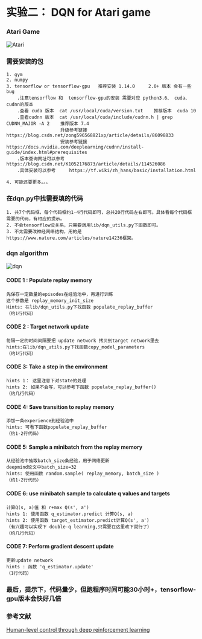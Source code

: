 # 实验二： DQN for Atari game
### Atari Game
![Atari](other/atari.png)
### 需要安装的包
	1. gym
	2. numpy
	3. tensorflow or tensorflow-gpu   推荐安装 1.14.0     2.0+ 版本 会有一些bug
		.注意tensorflow 和  tensorflow-gpu的安装 需要对应 python3.6、 cuda、cudnn的版本
		.查看 cuda 版本  cat /usr/local/cuda/version.txt    推荐版本  cuda 10
		.查看cudnn 版本  cat /usr/local/cuda/include/cudnn.h | grep CUDNN_MAJOR -A 2    推荐版本 7.4
						升级参考链接   https://blog.csdn.net/zong596568821xp/article/details/86098833
						安装参考链接	https://docs.nvidia.com/deeplearning/cudnn/install-guide/index.html#prerequisites
		.版本查询网址可以参考    https://blog.csdn.net/K1052176873/article/details/114526086
		.具体安装可以参考     https://tf.wiki/zh_hans/basic/installation.html
		
	4. 可能还要更多。。。

### 在dqn.py中找需要填的代码
	1. 共7个代码框，每个代码框约1-4行代码即可，总共20行代码左右即可。具体看每个代码框需要的代码，有相应的提示。
	2. 不会tensorflow没关系，只需要调用lib/dqn_utils.py下函数即可。
	3. 不太需要改神经网络结构，用的是https://www.nature.com/articles/nature14236框架。

### dqn algorithm
![ dqn ]( other/dqn.png )

#### CODE 1 : Populate replay memory
	先保存一定数量的episodes在经验池中，再进行训练
	这个参数是 replay_memory_init_size
	Hints: 在lib/dqn_utils.py下找函数 populate_replay_buffer
	（约1行代码）

#### CODE 2 : 	Target network update
	每隔一定的时间间隔要把 update network 拷贝到target network里去
	hints:在lib/dqn_utils.py下找函数copy_model_parameters
	（约1行代码）
	
#### CODE 3: Take a step in the environment
	hints 1： 这里注意下对state的处理
	hints 2: 如果不会写，可以参考下函数 populate_replay_buffer()
	（约几行代码）
#### CODE 4: Save transition to replay memory
	添加一条experience到经验池中
	hints: 可看下函数populate_replay_buffer
	（约1-2行代码）
	
#### CODE 5: Sample a minibatch from the replay memory
	从经验池中抽取batch_size条经验，用于网络更新
	deepmind论文中batch_size=32
	hints: 使用函数 random.sample( replay_memory, batch_size )
	（约1-2行代码）

#### CODE 6: use minibatch sample to calculate q values and targets
	计算Q(s, a)值 和 r+max Q(s', a')
	hints 1: 使用函数 q_estimator.predict 计算Q(s, a)
	hints 2: 使用函数 target_estimator.predict计算Q(s', a')
	（有兴趣可以实现下 double-q learning,只需要在这里改下就行了）
	（约几行代码）

#### CODE 7: Perform gradient descent update
	更新update network
	hints : 函数 'q_estimator.update'
	（1行代码）


### **最后，提示下，代码量少，但跑程序时间可能30小时+，tensorflow-gpu版本会快好几倍**


### 参考文献
 [Human-level control through deep reinforcement learning](https://www.nature.com/articles/nature14236)

